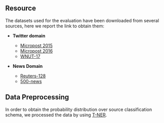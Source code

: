 ## Resource

The datasets used for the evaluation have been downloaded from several sources, here we report the link to obtain them:
- **Twitter domain**
  - [Micropost 2015](http://scc-research.lancaster.ac.uk/workshops/microposts2015/challenge/index.html)
  - [Micropost 2016](http://microposts2016.seas.upenn.edu/challenge.html)
  - [WNUT-17](https://github.com/leondz/emerging_entities_17)
  
- **News Domain**
  - [Reuters-128](https://github.com/dice-group/n3-collection)
  - [500-news](https://github.com/dice-group/n3-collection)
  
  
## Data Preprocessing

In order to obtain the probability distribution over source classification schema, we processed the data by using [T-NER](https://github.com/aritter/twitter_nlp). 
